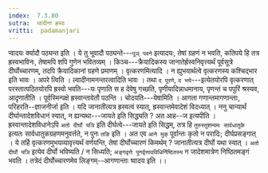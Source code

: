 ```yaml
---
index:  7.3.80
sutra:  प्वादीनां ह्रस्वः
vritti:  padamanjari
---
```


प्वादयः र्क्यादौ पठ्यन्त इति । ये तु भूवादौ पठ्यन्ते---`पूञ् पवने` इत्यादयः, तेषां ग्रहणं न भवति, कतिपये हि तत्र ह्रस्वभाविनः, तेषामपि शपि गुणेन भवितव्यम् । किञ्च---क्रैयादिकस्य जानातेर्ह्रस्वनिवृत्त्यर्थं पूर्वसूत्रे दीर्घोच्चारणम्, तदपि क्रैयादिकानां ग्रहणे प्रमाणम् ।
वृत्करणमित्यादि । न ह्युभयार्थत्वे वृत्करणस्य कश्चिद्भार इति भावः । अपरे त्विति । ल्वादीनामनन्तरत्वादिति भावः । तथा `द पूरणे`, `द भये`---इत्येतयोरपि वृत्करणात् परस्तात्पठितयोरपि ह्रस्वो भवति---यः पृणाति स ह देवेषु गच्छति, पृणीयादिन्नाधमानाय, पृणन्तं च पपुरिं श्रस्यव, आदृणातीति । पूर्वस्मिन्पक्षे ह्रस्वान्तावेतौ पठन्ति ।
चोदयति---येषामिति । आगता गणान्तमागणान्ताः, परिहरति--ज्ञाजनीर्जा इति । यदि जानातीत्यत्र ह्रस्वत्वं स्यात्, ह्रस्वान्तमेवादेशं विदध्यात् । ननु चान्यार्थं दीर्घान्तादेशविधानं स्यात्, न ह्यन्यथा---जायते इति सिद्ध्यति ? अत आह--ज इत्यपीति । ह्रस्वान्तादेशविधानेऽपि `अतो दीर्घो यञि` इति दीर्घत्वे---जायते इति सिद्धम्, तत्र हि `तुरुस्तुशम्यमः सार्वधातुके` इत्यतः सार्वधातुकग्रहणमनुवर्त्तते, न पुनः `तङि` इति । अत एव `आने मुक्` पूर्वान्तः कृतो न परादिः; दीर्घप्रसङ्गात् । ये तर्हि वृत्करणमुभयव्यावृत्त्यर्थं वर्णयन्ति, तेषां दीर्घोच्चारणं किमर्थम् ? जानातीत्यत्र दीर्घो यथा स्यात् । `अतो दीर्घो यञि` इत्येव दीर्घो भविष्यति / न सिध्यति; `अङ्गवृत्ते पुनर्वृत्तावविधिर्निष्ठितस्य` न जादेशमात्रेण निष्ठितमङ्गं भवति । तत्रेदं दीर्घोच्चारणमेव लिङ्गम्--आगणान्ताः ष्वादय इति ।।
